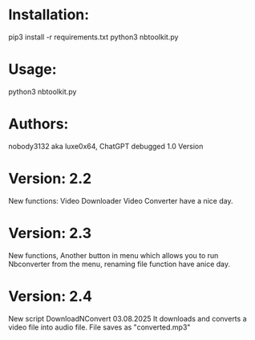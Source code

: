 # Installation: 
pip3 install -r requirements.txt
python3 nbtoolkit.py

# Usage:
python3 nbtoolkit.py

# Authors:
nobody3132 aka luxe0x64, ChatGPT debugged 1.0 Version

# Version: 2.2
New functions: Video Downloader Video Converter
have a  nice day.

# Version: 2.3
New functions, Another button in menu which allows you to run Nbconverter from the menu, renaming file function
have anice day.

# Version: 2.4
New script DownloadNConvert 03.08.2025
It downloads and converts a video file into audio file. File saves as "converted.mp3" 
